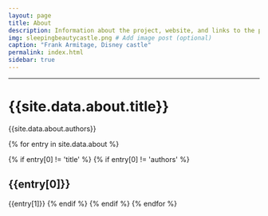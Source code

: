 ```yaml
---
layout: page
title: About
description: Information about the project, website, and links to the paper and SI
img: sleepingbeautycastle.png # Add image post (optional)
caption: "Frank Armitage, Disney castle"
permalink: index.html
sidebar: true
---
```


---


# {{site.data.about.title}}
{{site.data.about.authors}}

{% for entry in site.data.about %}

{% if entry[0] != 'title' %}
{% if entry[0] != 'authors' %}
## {{entry[0]}}
{{entry[1]}}
{% endif %}
{% endif %}
{% endfor %}